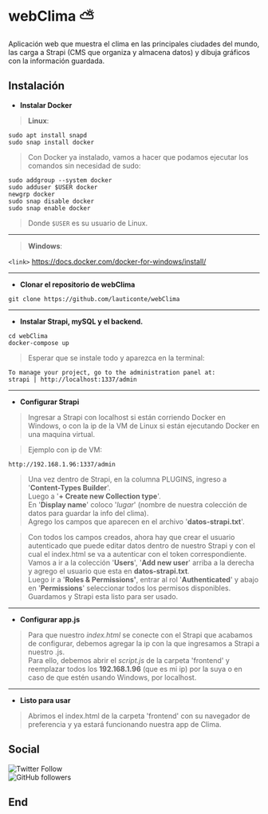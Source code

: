 
# webClima ⛅
Aplicación web que muestra el clima en las principales ciudades del mundo, las carga a Strapi (CMS que organiza y almacena datos) y dibuja gráficos con la información guardada.
## Instalación 


- **Instalar Docker**
> **Linux**:
```
sudo apt install snapd
sudo snap install docker
```
> Con Docker ya instalado, vamos a hacer que podamos ejecutar los comandos sin necesidad de sudo:
```
sudo addgroup --system docker
sudo adduser $USER docker
newgrp docker
sudo snap disable docker
sudo snap enable docker
```
> Donde `$USER` es su usuario de Linux.
<hr>

> **Windows**:  

`<link>` https://docs.docker.com/docker-for-windows/install/

<hr>

- **Clonar el repositorio de webClima**
```
git clone https://github.com/lauticonte/webClima
```
<hr>

- **Instalar Strapi, mySQL y el backend.**
```
cd webClima
docker-compose up
```
>Esperar que se instale todo y aparezca en la terminal:
```
To manage your project, go to the administration panel at:
strapi | http://localhost:1337/admin
```
<hr>

- **Configurar Strapi**
>Ingresar a Strapi con localhost si están corriendo Docker en Windows, o con la ip de la VM de Linux si están ejecutando Docker en una maquina virtual.

> Ejemplo con ip de VM:
```
http://192.168.1.96:1337/admin
```
>Una vez dentro de Strapi, en la columna PLUGINS, ingreso a '**Content-Types Builder**'.  
Luego a '**+ Create new Collection type**'.  
En '**Display name**' coloco '*lugar*' (nombre de nuestra colección de datos para guardar la info del clima).  
Agrego los campos que aparecen en el archivo '**datos-strapi.txt**'.

>Con todos los campos creados, ahora hay que crear el usuario autenticado que puede editar datos dentro de nuestro Strapi y con el cual el index.html se va a autenticar con el token correspondiente.  
Vamos a ir a la colección '**Users**', '**Add new user**' arriba a la derecha y agrego el usuario que esta en **datos-strapi.txt**.  
Luego ir a '**Roles & Permissions'**, entrar al rol '**Authenticated**' y abajo en '**Permissions**' seleccionar todos los permisos disponibles. Guardamos y Strapi esta listo para ser usado.
<hr>


- **Configurar app.js**
>Para que nuestro *index.html* se conecte con el Strapi que acabamos de configurar, debemos agregar la ip con la que ingresamos a Strapi a nuestro .js.  
Para ello, debemos abrir el *script.js* de la carpeta 'frontend' y reemplazar todos los **192.168.1.96** (que es mi ip) por la suya o en caso de que estén usando Windows, por localhost.
<hr>


- **Listo para usar** 
>Abrimos el index.html de la carpeta 'frontend' con su navegador de preferencia y ya estará funcionando nuestra app de Clima.

 ## Social
![Twitter Follow](https://img.shields.io/twitter/follow/lauticonte?style=social)  
![GitHub followers](https://img.shields.io/github/followers/lauticonte?style=social)

 ## End

